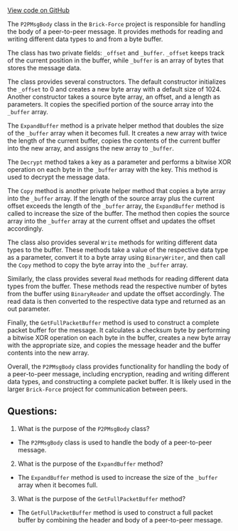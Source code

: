 [View code on GitHub](https://github.com/TieHaxJan/Brick-Force/Assembly-CSharp\P2PMsgBody.cs)

The `P2PMsgBody` class in the `Brick-Force` project is responsible for handling the body of a peer-to-peer message. It provides methods for reading and writing different data types to and from a byte buffer.

The class has two private fields: `_offset` and `_buffer`. `_offset` keeps track of the current position in the buffer, while `_buffer` is an array of bytes that stores the message data.

The class provides several constructors. The default constructor initializes the `_offset` to 0 and creates a new byte array with a default size of 1024. Another constructor takes a source byte array, an offset, and a length as parameters. It copies the specified portion of the source array into the `_buffer` array.

The `ExpandBuffer` method is a private helper method that doubles the size of the `_buffer` array when it becomes full. It creates a new array with twice the length of the current buffer, copies the contents of the current buffer into the new array, and assigns the new array to `_buffer`.

The `Decrypt` method takes a key as a parameter and performs a bitwise XOR operation on each byte in the `_buffer` array with the key. This method is used to decrypt the message data.

The `Copy` method is another private helper method that copies a byte array into the `_buffer` array. If the length of the source array plus the current offset exceeds the length of the `_buffer` array, the `ExpandBuffer` method is called to increase the size of the buffer. The method then copies the source array into the `_buffer` array at the current offset and updates the offset accordingly.

The class also provides several `Write` methods for writing different data types to the buffer. These methods take a value of the respective data type as a parameter, convert it to a byte array using `BinaryWriter`, and then call the `Copy` method to copy the byte array into the `_buffer` array.

Similarly, the class provides several `Read` methods for reading different data types from the buffer. These methods read the respective number of bytes from the buffer using `BinaryReader` and update the offset accordingly. The read data is then converted to the respective data type and returned as an out parameter.

Finally, the `GetFullPacketBuffer` method is used to construct a complete packet buffer for the message. It calculates a checksum byte by performing a bitwise XOR operation on each byte in the buffer, creates a new byte array with the appropriate size, and copies the message header and the buffer contents into the new array.

Overall, the `P2PMsgBody` class provides functionality for handling the body of a peer-to-peer message, including encryption, reading and writing different data types, and constructing a complete packet buffer. It is likely used in the larger `Brick-Force` project for communication between peers.
## Questions: 
 1. What is the purpose of the `P2PMsgBody` class?
- The `P2PMsgBody` class is used to handle the body of a peer-to-peer message.

2. What is the purpose of the `ExpandBuffer` method?
- The `ExpandBuffer` method is used to increase the size of the `_buffer` array when it becomes full.

3. What is the purpose of the `GetFullPacketBuffer` method?
- The `GetFullPacketBuffer` method is used to construct a full packet buffer by combining the header and body of a peer-to-peer message.